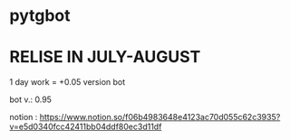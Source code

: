 # pytgbot
# RELISE IN JULY-AUGUST

1 day work = +0.05 version bot

bot v.: 0.95

notion : https://www.notion.so/f06b4983648e4123ac70d055c62c3935?v=e5d0340fcc42411bb04ddf80ec3d11df